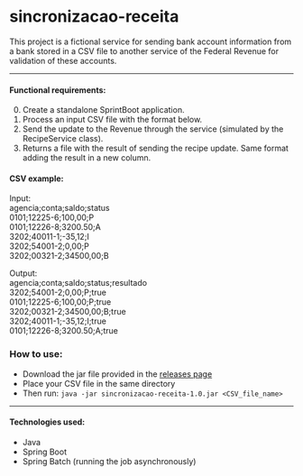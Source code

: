 # sincronizacao-receita

This project is a fictional service for sending bank account information from a bank stored in a CSV file to another service of the Federal Revenue for validation of these accounts.

****
#### Functional requirements:
0. Create a standalone SprintBoot application.
1. Process an input CSV file with the format below.
2. Send the update to the Revenue through the service (simulated by the RecipeService class).
3. Returns a file with the result of sending the recipe update. Same format adding the result in a new column.

#### CSV example:  
Input:  
agencia;conta;saldo;status  
0101;12225-6;100,00;P  
0101;12226-8;3200.50;A  
3202;40011-1;-35,12;I  
3202;54001-2;0,00;P  
3202;00321-2;34500,00;B  

Output:  
agencia;conta;saldo;status;resultado  
3202;54001-2;0,00;P;true  
0101;12225-6;100,00;P;true  
3202;00321-2;34500,00;B;true  
3202;40011-1;-35,12;I;true  
0101;12226-8;3200.50;A;true  

### How to use:
- Download the jar file provided in the [releases page](https://github.com/IgorGMoraes/sincronizacao-receita/releases/tag/v1.0) 
- Place your CSV file in the same directory
- Then run: `java -jar sincronizacao-receita-1.0.jar <CSV_file_name>`

***
#### Technologies used:
- Java
- Spring Boot
- Spring Batch (running the job asynchronously)

